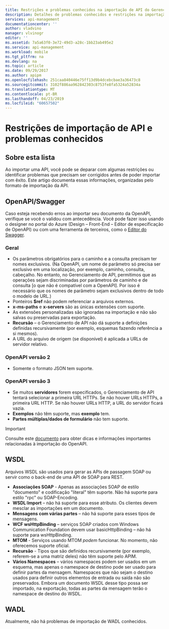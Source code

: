 ```yaml
---
title: Restrições e problemas conhecidos na importação de API do Gerenciamento de API do Azure | Microsoft Docs
description: Detalhes de problemas conhecidos e restrições na importação para o Gerenciamento de API do Azure usando os formatos Open API, WSDL ou WADL.
services: api-management
documentationcenter: ''
author: vladvino
manager: vlvinogr
editor: ''
ms.assetid: 7a5a63f0-3e72-49d3-a28c-1bb23ab495e2
ms.service: api-management
ms.workload: mobile
ms.tgt_pltfrm: na
ms.devlang: na
ms.topic: article
ms.date: 09/29/2017
ms.author: apipm
ms.openlocfilehash: 251caa840446e75ff13d9b4dcebcbae3a36473c8
ms.sourcegitcommit: 3102f886aa962842303c8753fe8fa5324a52834a
ms.translationtype: MT
ms.contentlocale: pt-BR
ms.lasthandoff: 04/23/2019
ms.locfileid: "60657502"
---
```

# <a name="api-import-restrictions-and-known-issues"></a>Restrições de importação de API e problemas conhecidos
## <a name="about-this-list"></a>Sobre esta lista
Ao importar uma API, você pode se deparar com algumas restrições ou identificar problemas que precisam ser corrigidos antes de poder importar com êxito. Este artigo documenta essas informações, organizadas pelo formato de importação da API.

## <a name="open-api"> </a>OpenAPI/Swagger

Caso esteja recebendo erros ao importar seu documento da OpenAPI, verifique se você o validou com antecedência. Você pode fazer isso usando o designer no portal do Azure (Design – Front-End – Editor de especificação de OpenAPI) ou com uma ferramenta de terceiros, como o <a href="https://editor.swagger.io">Editor do Swagger</a>.

### <a name="open-api-general"> </a>Geral

* Os parâmetros obrigatórios para o caminho e a consulta precisam ter nomes exclusivos. (Na OpenAPI, um nome de parâmetro só precisa ser exclusivo em uma localização, por exemplo, caminho, consulta, cabeçalho. No entanto, no Gerenciamento de API, permitimos que as operações sejam discriminadas por parâmetros de caminho e de consulta [o que não é compatível com a OpenAPI]. Por isso é necessário que os nomes de parâmetro sejam exclusivos dentro de todo o modelo de URL.)
* Ponteiros **$ref** não podem referenciar a arquivos externos.
* **x-ms-paths** e **x-servers** são as únicas extensões com suporte.
* As extensões personalizadas são ignoradas na importação e não são salvas ou preservadas para exportação.
* **Recursão** – o Gerenciamento de API não dá suporte a definições definidas recursivamente (por exemplo, esquemas fazendo referência a si mesmos).
* A URL do arquivo de origem (se disponível) é aplicada a URLs de servidor relativo.

### <a name="open-api-v2"> </a>OpenAPI versão 2

* Somente o formato JSON tem suporte.

### <a name="open-api-v3"> </a>OpenAPI versão 3

* Se muitos **servidores** forem especificados, o Gerenciamento de API tentará selecionar a primeira URL HTTPs. Se não houver URLs HTTPs, a primeira URL HTTP. Se não houver URLs HTTP, a URL do servidor ficará vazia.
* **Exemplos** não têm suporte, mas **exemplo** tem.
* **Partes múltiplas/dados de formulário** não tem suporte.

> [!IMPORTANT]
> Consulte este [documento](https://blogs.msdn.microsoft.com/apimanagement/2018/04/11/important-changes-to-openapi-import-and-export/) para obter dicas e informações importantes relacionadas à importação do OpenAPI.

## <a name="wsdl"> </a>WSDL
Arquivos WSDL são usados para gerar as APIs de passagem SOAP ou servir como o back-end de uma API de SOAP para REST.
* **Associações SOAP** - Apenas as associações SOAP de estilo "documento" e codificação "literal" têm suporte. Não há suporte para estilo "rpc" ou SOAP-Encoding.
* **WSDL:Import** – não há suporte para esse atributo. Os clientes devem mesclar as importações em um documento.
* **Mensagens com várias partes** – não há suporte para esses tipos de mensagens.
* **WCF wsHttpBinding** – serviços SOAP criados com Windows Communication Foundation devem usar basicHttpBinding – não há suporte para wsHttpBinding.
* **MTOM** - Serviços usando MTOM <em>podem</em> funcionar. No momento, não oferecemos suporte oficial.
* **Recursão** - Tipos que são definidos recursivamente (por exemplo, referem-se a uma matriz deles) não têm suporte pelo APIM.
* **Vários Namespaces** – vários namespaces podem ser usados em um esquema, mas apenas o namespace de destino pode ser usado para definir partes da mensagem. Namespaces que não sejam o destino usados para definir outros elementos de entrada ou saída não são preservados. Embora um documento WSDL desse tipo possa ser importado, na exportação, todas as partes da mensagem terão o namespace de destino do WSDL.

## <a name="wadl"> </a>WADL
Atualmente, não há problemas de importação de WADL conhecidos.
